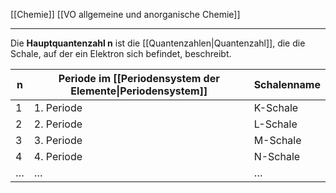 [[Chemie]] [[VO allgemeine und anorganische Chemie]] 

---

Die **Hauptquantenzahl n** ist die [[Quantenzahlen|Quantenzahl]], die die Schale, auf der ein Elektron sich befindet, beschreibt.

| n   | Periode im [[Periodensystem der Elemente\|Periodensystem]] | Schalenname |
| --- | ------------------------------------------ | ----------- |
| $1$ | 1. Periode                                 | K-Schale    |
| $2$ | 2. Periode                                 | L-Schale    |
| $3$ | 3. Periode                                 | M-Schale    |
| $4$ | 4. Periode                                 | N-Schale    |
| …   | …                                          | …           |